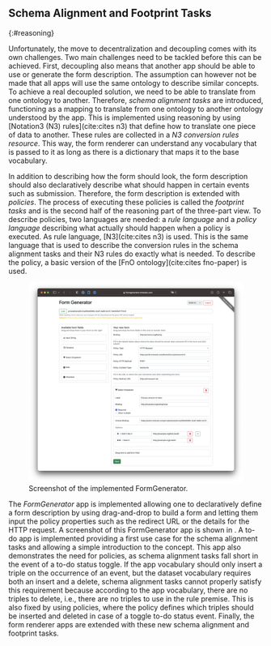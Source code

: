 ## Schema Alignment and Footprint Tasks
{:#reasoning}

Unfortunately, the move to decentralization and decoupling comes with its own challenges.
Two main challenges need to be tackled before this can be achieved.
First, decoupling also means that another app should be able to use or generate the form description.
The assumption can however not be made that all apps will use the same ontology to describe similar concepts.
To achieve a real decoupled solution, we need to be able to translate from one ontology to another.
Therefore, *schema alignment tasks* are introduced, functioning as a mapping to translate from one ontology to another ontology understood by the app.
This is implemented using reasoning by using [Notation3 (N3) rules](cite:cites n3) that define how to translate one piece of data to another.
These rules are collected in a *N3 conversion rules resource*.
This way, the form renderer can understand any vocabulary that is passed to it as long as there is a dictionary that maps it to the base vocabulary.

In addition to describing how the form should look, the form description should also declaratively describe what should happen in certain events such as submission.
Therefore, the form description is extended with *policies*.
The process of executing these policies is called the *footprint tasks* and is the second half of the reasoning part of the three-part view.
To describe policies, two languages are needed: a *rule language* and a *policy language* describing what actually should happen when a policy is executed.
As rule language, [N3](cite:cites n3) is used.
This is the same language that is used to describe the conversion rules in the schema alignment tasks and their N3 rules do exactly what is needed.
To describe the policy, a basic version of the [FnO ontology](cite:cites fno-paper) is used.

<figure id="fig:eaen-FormGenerator">
<img src="img/FormGenerator.png" alt="[Screenshot of FormGenerator application]" />
<figcaption markdown="block">
Screenshot of the implemented FormGenerator.
</figcaption>
</figure>

The *FormGenerator* app is implemented allowing one to declaratively define a form description by using drag-and-drop to build a form and letting them input the policy properties such as the redirect URL or the details for the HTTP request.
A screenshot of this FormGenerator app is shown in [](#fig:eaen-FormGenerator).
A to-do app is implemented providing a first use case for the schema alignment tasks and allowing a simple introduction to the concept.
This app also demonstrates the need for policies, as schema alignment tasks fall short in the event of a to-do status toggle.
If the app vocabulary should only insert a triple on the occurrence of an event, but the dataset vocabulary requires both an insert and a delete, schema alignment tasks cannot properly satisfy this requirement because according to the app vocabulary, there are no triples to delete, i.e., there are no triples to use in the rule premise.
This is also fixed by using policies, where the policy defines which triples should be inserted and deleted in case of a toggle to-do status event.
Finally, the form renderer apps are extended with these new schema alignment and footprint tasks.
